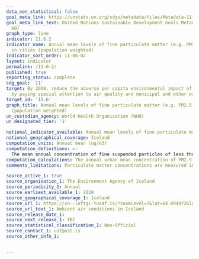 ```yaml
---
data_non_statistical: false
goal_meta_link: https://unstats.un.org/sdgs/metadata/files/Metadata-11-06-02.pdf
goal_meta_link_text: United Nations Sustainable Development Goals Metadata (PDF 211
  KB)
graph_type: line
indicator: 11.6.2
indicator_name: Annual mean levels of fine particulate matter (e.g. PM2.5 and PM10)
  in cities (population weighted)
indicator_sort_order: 11-06-02
layout: indicator
permalink: /11-6-2/
published: true
reporting_status: complete
sdg_goal: '11'
target: By 2030, reduce the adverse per capita environmental impact of cities, including
  by paying special attention to air quality and municipal and other waste management.
target_id: '11.6'
graph_title: Annual mean levels of fine particulate matter (e.g. PM2.5 and PM10) in cities
  (population weighted)
un_custodian_agency: World Health Organization (WHO)
un_designated_tier: '1'

national_indicator_available: Annual mean levels of fine particulate matter (PM2.5 and PM10) in cities
national_geographical_coverage: Iceland
computation_units: Annual mean (ug/m3)
computation_definitions: >-
  The mean annual concentration of fine suspended particles of less than 2.5 microns in diameters (PM2.5) is a common measure of air pollution. The mean is  expressed in micrograms per cubic meter [μg/m3 ]. Air pollution consists of many pollutants, among other particulate matter. These particles are able to penetrate deeply into the respiratory tract and therefore constitute a risk for health by increasing mortality from respiratory infections and diseases, lung cancer, and selected cardiovascular diseases.
computation_calculations: The annual urban mean concentration of PM2.5 is estimated with ground measurements.
comments_limitations: Particulate matter concentrations are measured in three locations in the capital area as well as in Akureyri. Measurement station annual averages are reported if 75% of daily averages are collected. This indicator reports the populated weighted average levels of fine particulate matter (PM2.5 and PM10) in the Capital area and Akureyri. Data follows the UN specification for this indicator. This indicator has been identified in collaboration with topic experts.

source_active_1: true
source_organisation_1: The Environment Agency of Iceland
source_periodicity_1: Annual
source_earliest_available_1: 2010
source_geographical_coverage_1: Iceland
source_url_1: https://xn--loftgi-tua4f.is/?zoomLevel=7&lat=64.894972&lng=-18.675027999999998
source_url_text_1: Ambient air conditions in Iceland
source_release_date_1: 
source_next_release_1: TBC
source_statistical_classification_1: Non-Official
source_contact_1: ust@ust.is
source_other_info_1: 


---
```


